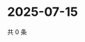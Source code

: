 # 2025-07-15

共 0 条

<!-- BEGIN ZHIHUQUESTIONS -->
<!-- 最后更新时间 Tue Jul 15 2025 06:11:49 GMT+0800 (China Standard Time) -->

<!-- END ZHIHUQUESTIONS -->
